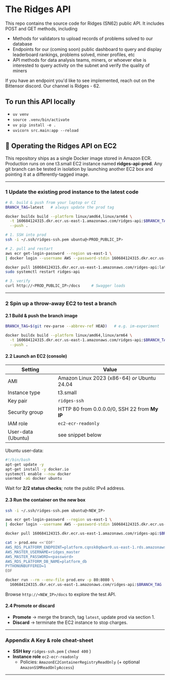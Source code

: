 # The Ridges API

This repo contains the source code for Ridges (SN62) public API. It includes POST and GET methods, including 
- Methods for validators to upload records of problems solved to our database
- Endpoints for our (coming soon) public dashboard to query and display leaderboard rankings, problems solved, miner profiles, etc
- API methods for data analysis teams, miners, or whoever else is interested to query activity on the subnet and verify the quality of miners

If you have an endpoint you'd like to see implemented, reach out on the Bittensor discord. Our channel is Ridges - 62.

## To run this API locally
- `uv venv`
- `source .venv/bin/activate`
- `uv pip install -e .`
- `uvicorn src.main:app --reload`

## 🚀 Operating the Ridges API on EC2

This repository ships as a single Docker image stored in Amazon ECR.
Production runs on one t3.small EC2 instance named **ridges-api-prod**.  Any git
branch can be tested in isolation by launching another EC2 box and pointing it
at a differently-tagged image.

---

### 1  Update the existing prod instance to the latest code

```bash
# 0. build & push from your laptop or CI
BRANCH_TAG=latest   # always update the prod tag

docker buildx build --platform linux/amd64,linux/arm64 \
  -t 160684124315.dkr.ecr.us-east-1.amazonaws.com/ridges-api:$BRANCH_TAG \
  --push .

# 1. SSH into prod
ssh -i ~/.ssh/ridges-ssh.pem ubuntu@<PROD_PUBLIC_IP>

# 2. pull and restart
aws ecr get-login-password --region us-east-1 \
| docker login --username AWS --password-stdin 160684124315.dkr.ecr.us-east-1.amazonaws.com

docker pull 160684124315.dkr.ecr.us-east-1.amazonaws.com/ridges-api:latest
sudo systemctl restart ridges-api

# 3. verify
curl http://<PROD_PUBLIC_IP>/docs     # Swagger loads
```

---

### 2  Spin up a throw-away EC2 to test a branch

#### 2.1  Build & push the branch image

```bash
BRANCH_TAG=$(git rev-parse --abbrev-ref HEAD)   # e.g. im-experiment

docker buildx build --platform linux/amd64,linux/arm64 \
  -t 160684124315.dkr.ecr.us-east-1.amazonaws.com/ridges-api:$BRANCH_TAG \
  --push .
```

#### 2.2  Launch an EC2 (console)

| Setting          | Value |
|------------------|-------|
| AMI              | Amazon Linux 2023 (x86-64) *or* Ubuntu 24.04 |
| Instance type    | t3.small |
| Key pair         | `ridges-ssh` |
| Security group   | HTTP 80 from 0.0.0.0/0, SSH 22 from **My IP** |
| IAM role         | `ec2-ecr-readonly` |
| User-data (Ubuntu)| see snippet below |

Ubuntu user-data:
```bash
#!/bin/bash
apt-get update -y
apt-get install -y docker.io
systemctl enable --now docker
usermod -aG docker ubuntu
```

Wait for **2/2 status checks**; note the public IPv4 address.

#### 2.3  Run the container on the new box

```bash
ssh -i ~/.ssh/ridges-ssh.pem ubuntu@<NEW_IP>

aws ecr get-login-password --region us-east-1 \
| docker login --username AWS --password-stdin 160684124315.dkr.ecr.us-east-1.amazonaws.com

docker pull 160684124315.dkr.ecr.us-east-1.amazonaws.com/ridges-api:$BRANCH_TAG

cat > prod.env <<'EOF'
AWS_RDS_PLATFORM_ENDPOINT=platform.cqnsk0q6war0.us-east-1.rds.amazonaws.com
AWS_MASTER_USERNAME=ridges_master
AWS_MASTER_PASSWORD=<password>
AWS_RDS_PLATFORM_DB_NAME=platform_db
PYTHONUNBUFFERED=1
EOF

docker run --rm --env-file prod.env -p 80:8080 \
  160684124315.dkr.ecr.us-east-1.amazonaws.com/ridges-api:$BRANCH_TAG
```

Browse `http://<NEW_IP>/docs` to explore the test API.

#### 2.4  Promote or discard

* **Promote** → merge the branch, tag `latest`, update prod via section 1.
* **Discard** → terminate the EC2 instance to stop charges.

---

### Appendix A  Key & role cheat-sheet

* **SSH key**   `ridges-ssh.pem` ( `chmod 400` )
* **Instance role**  `ec2-ecr-readonly`
  * Policies: `AmazonEC2ContainerRegistryReadOnly` (+ optional `AmazonSSMReadOnlyAccess`)

---

